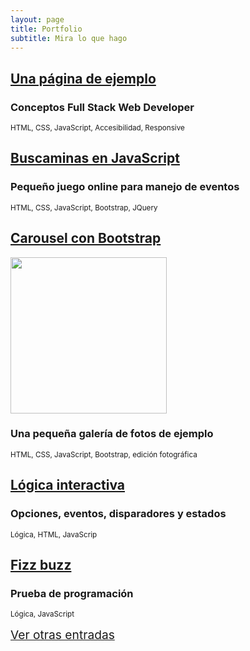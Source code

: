 ```yaml
---
layout: page
title: Portfolio
subtitle: Mira lo que hago
---
```

<div class="text-center">

<article class="post-preview">
    <h2 class="post-title"><a href="{% post_url 2022-04-23-pagina-de-ejemplo %}">Una página de ejemplo</a></h2>
    <h3 class="post-subtitle">Conceptos Full Stack Web Developer</h3>
    <small>HTML, CSS, JavaScript, Accesibilidad, Responsive</small>
</article>

<article class="post-preview">
    <h2 class="post-title"><a href="{% post_url 2022-04-28-buscaminas %}">Buscaminas en JavaScript</a></h2>
    <h3 class="post-subtitle">Pequeño juego online para manejo de eventos</h3>
    <small>HTML, CSS, JavaScript, Bootstrap, JQuery</small> 
</article>

<article class="post-preview">
<h2 class="post-title"><a href="{% post_url 2022-04-29-galeria-carousel %}">Carousel con Bootstrap</a></h2>

[<img src="https://badared.com/javguerra/daw/galeria/foto.jpg" width="250"/>](https://badared.com/javguerra/daw/galeria/foto.jpg)

<h3 class="post-subtitle">Una pequeña galería de fotos de ejemplo</h3>
<small>HTML, CSS, JavaScript, Bootstrap, edición fotográfica</small>
</article>

<article class="post-preview">
    <h2 class="post-title"><a href="{% post_url 2022-04-30-logica-interactiva %}">Lógica interactiva</a></h2>
    <h3 class="post-subtitle">Opciones, eventos, disparadores y estados</h3>
    <small>Lógica, HTML, JavaScrip</small>
</article>

<article class="post-preview">
    <h2 class="post-title"><a href="{% post_url 2022-04-22-fizzbuzz %}">Fizz buzz</a></h2>
    <h3 class="post-subtitle">Prueba de programación</h3>
    <small>Lógica, JavaScript</small>
</article>

<a href="{% link index.html %}" class="mt-5 btn btn-info text-uppercase"
style="font-family:font-family:'Open Sans', 'Helvetica Neue', Helvetica, Arial, sans-serif;font-size: 1.2rem;">Ver otras entradas</a>

</div>


